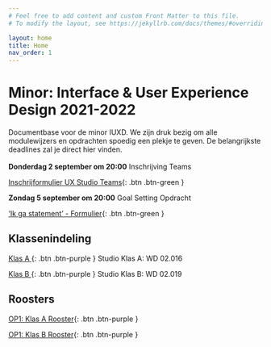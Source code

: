 ```yaml
---
# Feel free to add content and custom Front Matter to this file.
# To modify the layout, see https://jekyllrb.com/docs/themes/#overriding-theme-defaults

layout: home
title: Home
nav_order: 1
---
```


# Minor: Interface & User Experience Design 2021-2022

Documentbase voor de minor IUXD. 
We zijn druk bezig om alle modulewijzers en opdrachten spoedig een plekje te geven. 
De belangrijkste deadlines zal je direct hier vinden.\
\
**Donderdag 2 september om 20:00** Inschrijving Teams 

[Inschrijformulier UX Studio Teams](https://forms.office.com/r/Yndd6PruxF){: .btn .btn-green }



**Zondag 5 september om 20:00** Goal Setting Opdracht


[‘Ik ga statement’ - Formulier](https://forms.office.com/Pages/ResponsePage.aspx?id=zrpvyrp8U02GgaBihPf_RqNMwX3GqaxIi4o1tnunxQxURTJENU0zN0IwTjM4SExYNk9TS0pFQVU1QyQlQCN0PWcu){: .btn .btn-green }

## Klassenindeling
[Klas A ](klas_a.pdf){: .btn .btn-purple } Studio Klas A: WD 02.016

[Klas B ](klas_b.pdf){: .btn .btn-purple }  Studio Klas B: WD 02.019

## Roosters
[OP1: Klas A Rooster](rooster_klas_a.pdf){: .btn .btn-purple }

[OP1: Klas B Rooster](rooster_klas_b.pdf){: .btn .btn-purple }
